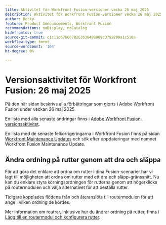 ```yaml
---
title: Aktivitet för Workfront Fusion-versioner vecka 26 maj 2025
description: Aktivitet för Workfront Fusion-versioner vecka 26 maj 2025
author: Becky
feature: Product Announcements, Workfront Fusion
recommendations: noDisplay, noCatalog
hidefromtoc: true
source-git-commit: c1c11c6766678263b36488909c3799299a1c510a
workflow-type: tm+mt
source-wordcount: '164'
ht-degree: 0%

---
```


# Versionsaktivitet för Workfront Fusion: 26 maj 2025

På den här sidan beskrivs alla förbättringar som gjorts i Adobe Workfront Fusion under veckan 26 maj 2025.

En lista med alla senaste ändringar finns i [Adobe Workfront Fusion-versionsaktivitet](/help/workfront-fusion/fusion-product-releases/fusion-release-activity.md).

En lista med de senaste felkorrigeringarna i Workfront Fusion finns på sidan [Workfront Maintenance Updates](https://experienceleague.adobe.com/en/docs/workfront-known-issues/releases/current-updates) och sök efter uppdateringar med namnet Workfront Fusion Maintenance Update.

## Ändra ordning på rutter genom att dra och släppa

För att göra det enklare att ordna om rutter i dina Fusion-scenarier har vi lagt till möjligheten att ordna om rutter med ett dra och släpp-gränssnitt. Nu kan du enklare styra körningsordningen för rutterna genom att högerklicka på routermodulen och välja alternativet för att beställa rutter.

Tidigare kopplades flödena från och återanslöts till routermodulen för att ange i vilken ordning de kördes.

Mer information om routrar, inklusive hur du ändrar ordning på rutter, finns i [Lägg till en routermodul och konfigurera rutter](/help/workfront-fusion/create-scenarios/add-modules/router-module.md).
